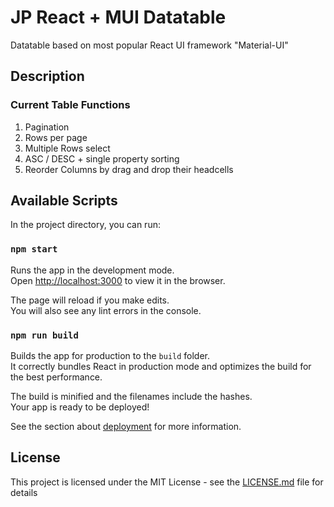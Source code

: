 # JP React + MUI Datatable

Datatable based on most popular React UI framework "Material-UI"

## Description

### Current Table Functions

1. Pagination
2. Rows per page
3. Multiple Rows select
4. ASC / DESC + single property sorting
5. Reorder Columns by drag and drop their headcells

## Available Scripts

In the project directory, you can run:

### `npm start`

Runs the app in the development mode.<br>
Open [http://localhost:3000](http://localhost:3000) to view it in the browser.

The page will reload if you make edits.<br>
You will also see any lint errors in the console.

### `npm run build`

Builds the app for production to the `build` folder.<br>
It correctly bundles React in production mode and optimizes the build for the best performance.

The build is minified and the filenames include the hashes.<br>
Your app is ready to be deployed!

See the section about [deployment](https://facebook.github.io/create-react-app/docs/deployment) for more information.

## License

This project is licensed under the MIT License - see the [LICENSE.md](LICENSE.md) file for details
